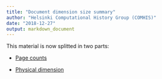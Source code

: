 ```yaml
---
title: "Document dimension size summary"
author: "Helsinki Computational History Group (COMHIS)"
date: "2018-12-27"
output: markdown_document
---
```


This material is now splitted in two parts:

  * [Page counts](pagecount.md)

  * [Physical dimension](dimension.md)


